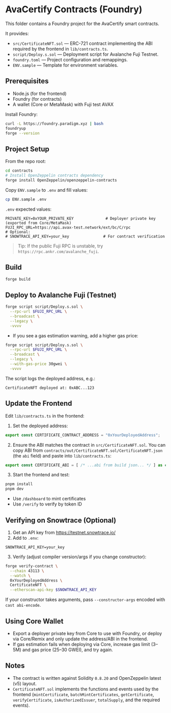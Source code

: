 # AvaCertify Contracts (Foundry)

This folder contains a Foundry project for the AvaCertify smart contracts.

It provides:
- `src/CertificateNFT.sol` — ERC-721 contract implementing the ABI required by the frontend in `lib/contracts.ts`.
- `script/Deploy.s.sol` — Deployment script for Avalanche Fuji Testnet.
- `foundry.toml` — Project configuration and remappings.
- `ENV.sample` — Template for environment variables.

## Prerequisites

- Node.js (for the frontend)
- Foundry (for contracts)
- A wallet (Core or MetaMask) with Fuji test AVAX

Install Foundry:
```bash
curl -L https://foundry.paradigm.xyz | bash
foundryup
forge --version
```

## Project Setup

From the repo root:
```bash
cd contracts
# Install OpenZeppelin contracts dependency
forge install OpenZeppelin/openzeppelin-contracts
```

Copy `ENV.sample` to `.env` and fill values:
```bash
cp ENV.sample .env
```

`.env` expected values:
```
PRIVATE_KEY=0xYOUR_PRIVATE_KEY              # Deployer private key (exported from Core/MetaMask)
FUJI_RPC_URL=https://api.avax-test.network/ext/bc/C/rpc
# Optional:
# SNOWTRACE_API_KEY=your_key               # For contract verification
```

> Tip: If the public Fuji RPC is unstable, try `https://rpc.ankr.com/avalanche_fuji`.

## Build

```bash
forge build
```

## Deploy to Avalanche Fuji (Testnet)

```bash
forge script script/Deploy.s.sol \
  --rpc-url $FUJI_RPC_URL \
  --broadcast \
  --legacy \
  -vvvv
```

- If you see a gas estimation warning, add a higher gas price:
```bash
forge script script/Deploy.s.sol \
  --rpc-url $FUJI_RPC_URL \
  --broadcast \
  --legacy \
  --with-gas-price 30gwei \
  -vvvv
```

The script logs the deployed address, e.g.:
```
CertificateNFT deployed at: 0xABC...123
```

## Update the Frontend

Edit `lib/contracts.ts` in the frontend:

1. Set the deployed address:
```ts
export const CERTIFICATE_CONTRACT_ADDRESS = "0xYourDeployedAddress";
```

2. Ensure the ABI matches the contract in `src/CertificateNFT.sol`. You can copy ABI from `contracts/out/CertificateNFT.sol/CertificateNFT.json` (the `abi` field) and paste into `lib/contracts.ts`:
```ts
export const CERTIFICATE_ABI = [ /* ...abi from build json... */ ] as const;
```

3. Start the frontend and test:
```bash
pnpm install
pnpm dev
```

- Use `/dashboard` to mint certificates
- Use `/verify` to verify by token ID

## Verifying on Snowtrace (Optional)

1. Get an API key from https://testnet.snowtrace.io/
2. Add to `.env`:
```
SNOWTRACE_API_KEY=your_key
```
3. Verify (adjust compiler version/args if you change constructor):
```bash
forge verify-contract \
  --chain 43113 \
  --watch \
  0xYourDeployedAddress \
  CertificateNFT \
  --etherscan-api-key $SNOWTRACE_API_KEY
```

If your constructor takes arguments, pass `--constructor-args` encoded with `cast abi-encode`.

## Using Core Wallet

- Export a deployer private key from Core to use with Foundry, or deploy via Core/Remix and only update the address/ABI in the frontend.
- If gas estimation fails when deploying via Core, increase gas limit (3–5M) and gas price (25–30 GWEI), and try again.

## Notes

- The contract is written against Solidity `0.8.20` and OpenZeppelin latest (v5) layout.
- `CertificateNFT.sol` implements the functions and events used by the frontend (`mintCertificate`, `batchMintCertificates`, `getCertificate`, `verifyCertificate`, `isAuthorizedIssuer`, `totalSupply`, and the required events).
